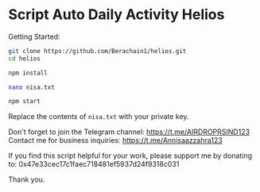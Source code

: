 # Script Auto Daily Activity Helios

Getting Started:

```bash
git clone https://github.com/Berachain1/helios.git
cd helios
```

```bash
npm install
```

```bash
nano nisa.txt
```

```bash
npm start
```

Replace the contents of `nisa.txt` with your private key.

Don't forget to join the Telegram channel: https://t.me/AIRDROPRSIND123  
Contact me for business inquiries: https://t.me/Annisaazzahra123  

If you find this script helpful for your work, please support me by donating to: 0x47e33cec17c1faec718481ef5937d24f9318c031  

Thank you.

